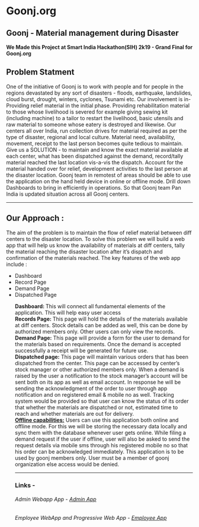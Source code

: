 # Goonj.org
<h2>Goonj - Material management during Disaster<br></h2>

<b>We Made this Project at Smart India Hackathon(SIH) 2k19 - Grand Final for Goonj.org </b><br>

<h2>Problem Statment </h2>
<p>One of the initiative of Goonj is to work with people and for people in the regions devastated by any sort of disasters - floods, earthquake, landslides, cloud burst, drought, winters, cyclones, Tsunami etc. Our involvement is in-
Providing relief material in the initial phase.
Providing rehabilitation material to those whose livelihood is severed for example giving sewing kit (including machine) to a tailor to restart the livelihood, basic utensils and raw material to someone whose eatery is destroyed and likewise. Our centers all over India, run collection drives for material required as per the type of disaster, regional and local culture. Material need, availability, movement, receipt to the last person becomes quite tedious to maintain. Give us a SOLUTION - to maintain and know the exact material available at each center, what has been dispatched against the demand, record/tally material reached the last location vis-a-vis the dispatch. Account for the material handed over for relief, development activities to the last person at the disaster location. Goonj team in remotest of areas should be able to use the application on the hand held device in online or offline mode. Drill down Dashboards to bring in efficiently in operations. So that Goonj team Pan India is updated situation across all Goonj centers.</p>

<hr>
<h2>Our Approach : </h2>
<p>The aim of the problem is to maintain the flow of relief material between diff centers to the disaster location. To solve this problem we will build a web app that will help us know the availability of materials at diff centers, tally the material reaching the disaster location after it’s dispatch and confirmation of the materials reached. The key features of the web app include :
  <ul>
    <li>Dashboard </li>
    <li>Record Page </li>
    <li>Demand Page</li>
    <li>Dispatched Page </li>
</p>
<b>Dashboard: </b> This will connect all fundamental elements of the application. This will help easy user access
<br><b>Records Page: </b> This page will hold the details of the materials available at diff centers. Stock details can be
added as well, this can be done by authorized members only. Other users can only view the records.
<br><b>Demand Page:</b> This page will provide a form for the user to demand for the materials based on
requirements. Once the demand is accepted successfully a receipt will be generated for future use.
<br><b>Dispatched page:</b> This page will maintain various orders that has been dispatched from the center. This
page can be accessed by center’s stock manager or other authorized members only.
When a demand is raised by the user a notification to the stock manager’s account will be sent both on its
app as well as email account. In response he will be sending the acknowledgment of the order to user
through app notification and on registered email & mobile no as well.
Tracking system would be provided so that user can know the status of its order that whether the
materials are dispatched or not, estimated time to reach and whether materials are out for delivery.
<br><b><u>Offline capabilities:</b></u> Users can use this application both online and offline mode. For this we will be storing
the necessary data locally and sync them with the database whenever user gets online. While filing a
demand request if the user if offline, user will also be asked to send the request details via mobile sms
through his registered mobile no so that his order can be acknowledged immediately.
This application is to be used by goonj members only. User must be a member of goonj organization else
access would be denied.

<hr>

<h3>Links -</h3>

<h6>Admin Webapp App - <a href="https://goonjadminapp.firebaseapp.com/">Admin App</a></h6>
<h6>Employee WebApp and Progressive Web App - <a href="https://goonjlast.firebaseapp.com/">Employee App</a></h6>
